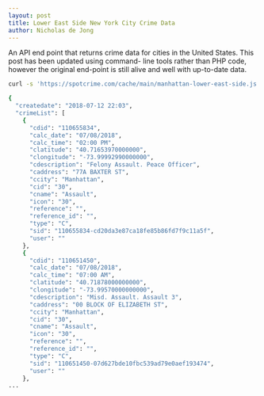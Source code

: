 ```yaml
---
layout: post
title: Lower East Side New York City Crime Data
author: Nicholas de Jong
---
```


An API end point that returns crime data for cities in the United States.  This post has been updated using command-
line tools rather than PHP code, however the original end-point is still alive and well with up-to-date data.

```bash
curl -s 'https://spotcrime.com/cache/main/manhattan-lower-east-side.js' | jq .

{
  "createdate": "2018-07-12 22:03",
  "crimeList": [
    {
      "cdid": "110655834",
      "calc_date": "07/08/2018",
      "calc_time": "02:00 PM",
      "clatitude": "40.71653970000000",
      "clongitude": "-73.99992990000000",
      "cdescription": "Felony Assault. Peace Officer",
      "caddress": "77A BAXTER ST",
      "ccity": "Manhattan",
      "cid": "30",
      "cname": "Assault",
      "icon": "30",
      "reference": "",
      "reference_id": "",
      "type": "C",
      "sid": "110655834-cd20da3e87ca18fe85b86fd7f9c11a5f",
      "user": ""
    },
    {
      "cdid": "110651450",
      "calc_date": "07/08/2018",
      "calc_time": "07:00 AM",
      "clatitude": "40.71878000000000",
      "clongitude": "-73.99570000000000",
      "cdescription": "Misd. Assault. Assault 3",
      "caddress": "00 BLOCK OF ELIZABETH ST",
      "ccity": "Manhattan",
      "cid": "30",
      "cname": "Assault",
      "icon": "30",
      "reference": "",
      "reference_id": "",
      "type": "C",
      "sid": "110651450-07d627bde10fbc539ad79e0aef193474",
      "user": ""
    },
...

``` 
